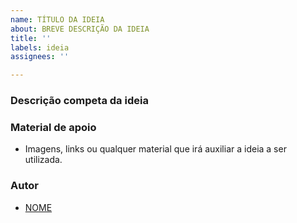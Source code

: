```yaml
---
name: TÍTULO DA IDEIA
about: BREVE DESCRIÇÃO DA IDEIA
title: ''
labels: ideia
assignees: ''

---
```


### Descrição competa da ideia

### Material de apoio

- Imagens, links ou qualquer material que irá auxiliar a ideia a ser utilizada.

### Autor
- [NOME]()
